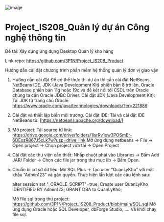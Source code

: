 ![image](https://github.com/user-attachments/assets/0384fcab-d8cb-4d83-a8d5-6669ba975bfa)
# Project_IS208_Quản lý dự án Công nghệ thông tin
Đề tài: Xây dựng ứng dụng Desktop Quản lý kho hàng

Link repo: https://github.com/3P1N/Project_IS208_Product

Hướng dẫn cài đặt chương trình phần mềm hệ thống quản lý đơn vị giao vận

1. Hướng dẫn cài đặt
   Để có thể thực thi dự án thì cần cài đặt NetBeans, NetBeans IDE, JDK (Java Development Kit) phiên bản 8 trở lên, Oracle Database phiên
   bản 11g hoặc 19c và để kết nối tới CSDL trên Oracle chúng ta cần Oracle JDBC Driver.
   Cài đặt JDK (Java Development Kit):
   Tải JDK từ trang chủ Oracle: https://www.oracle.com/java/technologies/downloads/?er=221886
3. Cài đặt và thiết lập biến môi trường.
   Cài đặt IDE:
   Tải và cài đặt IDE NetBeans từ: [https://netbeans.apache.org/download/] 
5. Mở project:
   Tải source từ link: https://drive.google.com/drive/folders/1lsrRv1ow3POSmEr-6DEozR867J5cLk7w?usp=drive_link
   Mở ứng dụng netbeans -> File -> Open project -> Chọn project vừa tải -> Open Project
7. Cài đặt các thư viện cần thiết:
   Nhấp chuột phải vào Libraries -> Bấm Add JAR/ Folder -> Chọn các file jar trong thư mục lib -> Bấm Open.
9. Chuẩn bị cơ sở dữ liệu:
    Mở SQL Plus -> Tạo user “QuanLyKho” với mật khẩu “Admin123” và gán quyền.
    Thực hiện lần lượt các câu lệnh sau:
   
      alter session set "_ORACLE_SCRIPT"=true;
      Create user QuanLyKho IDENTIFIED BY Admin123;
      GRANT DBA to QuanLyKho;
   
   Mở file sql trong thư project: https://github.com/3P1N/Project_IS208_Product/blob/main/SQL.sql
   Mở ứng dụng Oracle hoặc SQL Developer, dbForge Studio, …. Và khởi chạy file sql.


